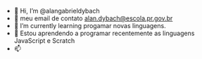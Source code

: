 - 👋 Hi, I’m @alangabrieldybach
- 👀 meu email de contato alan.dybach@escola.pr.gov.br
- 🌱 I’m currently learning  progamar novas linguagens.
- 💞️ Estou aprendendo a programar recentemente as linguagens JavaScript e Scratch
- 📫 


